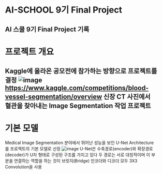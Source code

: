# AI-SCHOOL 9기 Final Project
AI 스쿨 9기 Final Project 기록
------------
# 프로젝트 개요
Kaggle에 올라온 공모전에 참가하는 방향으로 프로젝트를 결정
![image](https://github.com/Seongjin1225/AI_School_9th_Final_Project_TEAM_3/assets/114036940/3d08ca36-7039-4b0d-bf45-9c0da51955e9)
https://www.kaggle.com/competitions/blood-vessel-segmentation/overview
신장 CT 사진에서 혈관을 찾아내는 Image Segmentation 작업 프로젝트
-----------
# 기본 모델
Medical Image Segmentation 분야에서 뛰어난 성능을 보인 U-Net Architecture를 프로젝트의 기본 모델로 선정
![image](https://github.com/Seongjin1225/AI_School_9th_Final_Project_TEAM_3/assets/114036940/732bb591-d07b-4dfa-a40e-830f25b86b4c)
U-Net은 수축경로(encoder)와 확장경로(decoder)가 U자 형태로 구성된 구조를 가지고 있다
두 경로는 서로 대칭적이며 이 부분을 연결하는 역할을 하는 것이 브릿지(Bridge)
인코더와 디코더 모두 3X3 Convolution을 사용
